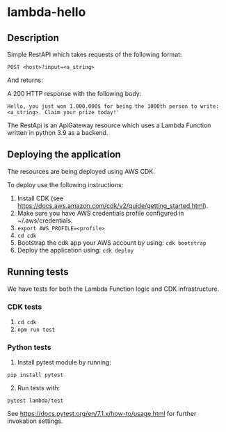 # lambda-hello

## Description

Simple RestAPI
which takes requests of the following format:

`POST <host>?input=<a_string>`

And returns:

A 200 HTTP response with the following body:

`Hello, you just won 1.000.000$ for being the 1000th person to write: <a_string>. Claim your prize today!'`

The RestApi is an ApiGateway resource which uses a Lambda Function written in python 3.9 as a backend.

## Deploying the application

The resources are being deployed using AWS CDK.

To deploy use the following instructions:

1. Install CDK (see https://docs.aws.amazon.com/cdk/v2/guide/getting_started.html).
2. Make sure you have AWS credentials profile configured in ~/.aws/credentials.
3. `export AWS_PROFILE=<profile>`
4. `cd cdk`
5. Bootstrap the cdk app your AWS account by using:
   `cdk bootstrap`
6. Deploy the application using: `cdk deploy`

## Running tests

We have tests for both the Lambda Function logic and CDK infrastructure.

### CDK tests

1. `cd cdk`
2. `npm run test`

### Python tests

1. Install pytest module by running:

`pip install pytest`

2. Run tests with:

`pytest lambda/test`

See https://docs.pytest.org/en/7.1.x/how-to/usage.html for further invokation settings.
